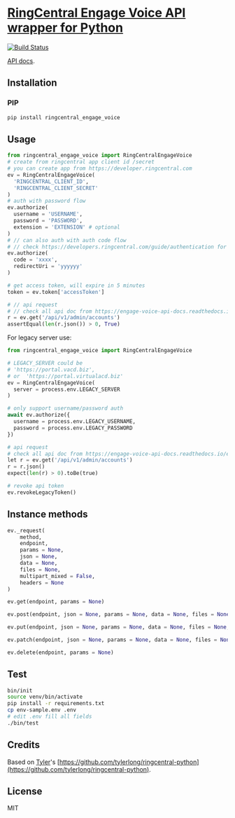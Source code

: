 # [RingCentral Engage Voice API wrapper for Python](https://github.com/ringcentral/engage-voice-python)


[![Build Status](https://travis-ci.org/ringcentral/engage-voice-python.svg?branch=test)](https://travis-ci.org/ringcentral/engage-digital-python)

[API docs](https://engage-voice-api-docs.readthedocs.io/en/latest/).

## Installation

### PIP

```sh
pip install ringcentral_engage_voice
```

## Usage

```python
from ringcentral_engage_voice import RingCentralEngageVoice
# create from ringcentral app client id /secret
# you can create app from https://developer.ringcentral.com
ev = RingCentralEngageVoice(
  'RINGCENTRAL_CLIENT_ID',
  'RINGCENTRAL_CLIENT_SECRET'
)
# auth with password flow
ev.authorize(
  username = 'USERNAME',
  password = 'PASSWORD',
  extension = 'EXTENSION' # optional
)
# // can also auth with auth code flow
# // check https://developers.ringcentral.com/guide/authentication for more detail
ev.authorize(
  code = 'xxxx',
  redirectUri = 'yyyyyy'
)

# get access token, will expire in 5 minutes
token = ev.token['accessToken']

# // api request
# // check all api doc from https://engage-voice-api-docs.readthedocs.io/en/latest/
r = ev.get('/api/v1/admin/accounts')
assertEqual(len(r.json()) > 0, True)
```

For legacy server use:

```python
from ringcentral_engage_voice import RingCentralEngageVoice

# LEGACY_SERVER could be
# 'https://portal.vacd.biz',
# or  'https://portal.virtualacd.biz'
ev = RingCentralEngageVoice(
  server = process.env.LEGACY_SERVER
)

# only support username/password auth
await ev.authorize({
  username = process.env.LEGACY_USERNAME,
  password = process.env.LEGACY_PASSWORD
})

# api request
# check all api doc from https://engage-voice-api-docs.readthedocs.io/en/latest/
let r = ev.get('/api/v1/admin/accounts')
r = r.json()
expect(len(r) > 0).toBe(true)

# revoke api token
ev.revokeLegacyToken()
```

## Instance methods

```python
ev._request(
    method,
    endpoint,
    params = None,
    json = None,
    data = None,
    files = None,
    multipart_mixed = False,
    headers = None
)

ev.get(endpoint, params = None)

ev.post(endpoint, json = None, params = None, data = None, files = None, multipart_mixed = False)

ev.put(endpoint, json = None, params = None, data = None, files = None, multipart_mixed = False)

ev.patch(endpoint, json = None, params = None, data = None, files = None, multipart_mixed = False)

ev.delete(endpoint, params = None)
```

## Test

```bash
bin/init
source venv/bin/activate
pip install -r requirements.txt
cp env-sample.env .env
# edit .env fill all fields
./bin/test
```

## Credits

Based on [Tyler](https://github.com/tylerlong)'s [https://github.com/tylerlong/ringcentral-python](https://github.com/tylerlong/ringcentral-python).

## License

MIT
